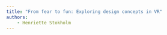 ```yaml
---
title: "From fear to fun: Exploring design concepts in VR"
authors:
    - Henriette Stokholm
---
```

